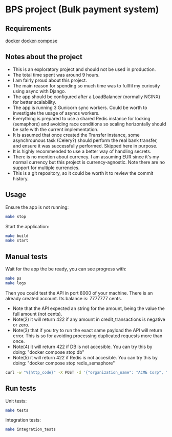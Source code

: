 # BPS project (Bulk payment system)


## Requirements

[docker](https://www.docker.com/)
[docker-compose](https://docs.docker.com/compose/)

## Notes about the project

- This is an exploratory project and should not be used in production.
- The total time spent was around 9 hours.
- I am fairly proud about this project.
- The main reason for spending so much time was to fullfil my curiosity using async with Django.
- The app should be configured after a LoadBalancer (normally NGINX) for better scalability.
- The app is running 3 Gunicorn sync workers. Could be worth to investigate the usage of asyncs workers.
- Everything is prepared to use a shared Redis instance for locking (semaphore) and avoiding race conditions so scaling
  horizontally should be safe with the current implementation.
- It is assumed that once created the Transfer instance, some asynchrounous task (Celery?) should perform the real
  bank transfer, and ensure it was successfully performed. Skipped here in purpose.
- It is highly recommended to use a better way of handling secrets.
- There is no mention about currency. I am assuming EUR since it's my normal currency but this project is
  currency-agnostic. Note there are no support for multiple currencies.
- This is a git repository, so it could be worth it to review the commit history.

## Usage

Ensure the app is not running:

```sh
make stop
```

Start the application:

```sh
make build
make start
```

## Manual tests

Wait for the app the be ready, you can see progress with:

```sh
make ps
make logs
```

Then you could test the API in port 8000 of your machine.
There is an already created account. Its balance is: 7777777 cents.

* Note that the API expected an string for the amount, being the value the full amount (not cents).
* Note(2) it will return 422 if any amount in credit_transactions is negative or zero.
* Note(3) that if you try to run the exact same payload the API will return error. This is so for avoiding processing
  duplicated requests more than once.
* Note(4) it will return 422 if DB is not accesible. You can try this by doing: "docker compose stop db"
* Note(5) it will return 422 if Redis is not accesible. You can try this by doing: "docker compose stop redis_semaphore"

```sh
curl -w "%{http_code}" -X POST -d '{"organization_name": "ACME Corp", "organization_iban": "FR10474608000002006107XXXXX", "organization_bic": "OIVUSCLQXXX", "credit_transfers": [{"amount": "700", "counterparty_name": "d", "counterparty_bic": "e", "counterparty_iban": "f", "description": "g"}]}' -H "Content-Type: application/json" http://localhost:8000/bulk_transfer
```

## Run tests

Unit tests:

```sh
make tests
```

Integration tests:

```sh
make integration_tests
```
